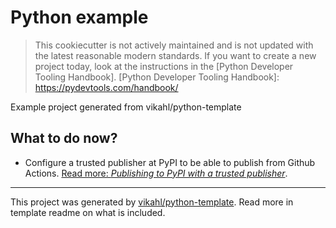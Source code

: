 # Python example

> This cookiecutter is not actively maintained and is not updated with the
> latest reasonable modern standards. If you want to create a new project
>  today, look at the instructions in the [Python Developer Tooling Handbook].
[Python Developer Tooling Handbook]: https://pydevtools.com/handbook/


Example project generated from vikahl/python-template


## What to do now?
- Configure a trusted publisher at PyPI to be able to publish from Github
    Actions. [Read more: _Publishing to PyPI with a trusted
    publisher_](https://docs.pypi.org/trusted-publishers/).

---
This project was generated by
[vikahl/python-template](https://github.com/vikahl/python-template). Read more
in template readme on what is included.
